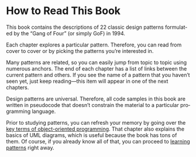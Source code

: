 # How to Read This Book

This book con­tains the descrip­tions of 22 clas­sic design pat­terns for­mu­lat­ed by the “Gang of Four” (or sim­ply GoF) in 1994.

Each chap­ter explores a par­tic­u­lar pat­tern. There­fore, you can read from cover to cover or by pick­ing the pat­terns you’re inter­est­ed in.

Many pat­terns are relat­ed, so you can eas­i­ly jump from topic to topic using numer­ous anchors. The end of each chap­ter has a list of links between the cur­rent pat­tern and oth­ers. If you see the name of a pat­tern that you haven’t seen yet, just keep read­ing—this item will appear in one of the next chapters.

Design pat­terns are uni­ver­sal. There­fore, all code sam­ples in this book are writ­ten in pseudocode that doesn’t con­strain the mate­r­i­al to a par­tic­u­lar pro­gram­ming language.

Prior to study­ing pat­terns, you can refresh your mem­o­ry by going over the [key terms of object-ori­ent­ed pro­gram­ming](../1-Intoduction%20To%20OOP/README.md). That chap­ter also explains the basics of UML dia­grams, which is use­ful because the book has tons of them. Of course, if you already know all of that, you can pro­ceed to [learn­ing pat­terns](../2-Introduction%20To%20Design%20Patterns/README.md ) right away.

